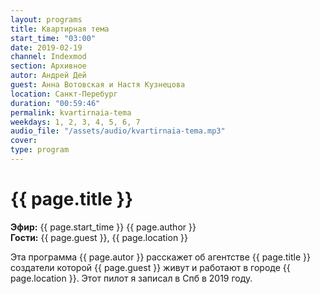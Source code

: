```yaml
---
layout: programs
title: Квартирная тема
start_time: "03:00"
date: 2019-02-19
channel: Indexmod
section: Архивное
autor: Андрей Дей
guest: Анна Вотовская и Настя Кузнецова
location: Санкт-Перебург
duration: "00:59:46"
permalink: kvartirnaia-tema
weekdays: 1, 2, 3, 4, 5, 6, 7
audio_file: "/assets/audio/kvartirnaia-tema.mp3"
cover:
type: program
---
```


# {{ page.title }}

**Эфир:** {{ page.start_time }} {{ page.author }}  
**Гости:** {{ page.guest }}, {{ page.location }}

Эта программа {{ page.autor }} расскажет об агентстве {{ page.title }} создатели которой {{ page.guest }} живут и работают в городе {{ page.location }}. Этот пилот я записал в Спб в 2019 году.
